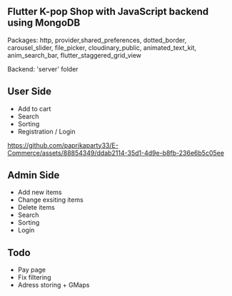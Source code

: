 ## Flutter K-pop Shop with JavaScript backend using MongoDB

Packages:  http, provider,shared_preferences, dotted_border, carousel_slider, file_picker, cloudinary_public, animated_text_kit, anim_search_bar, flutter_staggered_grid_view

Backend: 'server' folder

## User Side
- Add to cart
- Search
- Sorting
- Registration / Login
  
https://github.com/paprikaparty33/E-Commerce/assets/88854349/ddab2114-35d1-4d9e-b8fb-236e6b5c05ee

## Admin Side
- Add new items
- Change exsiting items
- Delete items
- Search
- Sorting
- Login

## Todo
- Pay page
- Fix filtering
- Adress storing + GMaps
